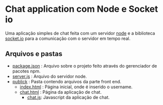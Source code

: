 # Chat application com Node e Socket io

Uma aplicação simples de chat feita com um servidor [node](https://nodejs.org/en/) e a biblioteca [socket.io](https://socket.io/) para a comunicação com o servidor em tempo real.

## Arquivos e pastas

- [package.json](./package.json) : Arquivo sobre o projeto feito através do gerenciador de pacotes npm.
- [server.js](./server.js) : Arquivo do servidor node.
- [publick](./public) : Pasta contendo arquivos da parte front end.
    - [index.html](./public/index.html) : Página inicial, onde é inserido o username.
    - [chat.html](./public/chat.html) : Página da aplicação de chat.
        - [chat.js](./public/js/chat.js): Javascript da aplicação de chat.